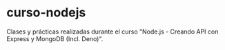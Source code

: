 # curso-nodejs
Clases y prácticas realizadas durante el curso "Node.js - Creando API con Express y MongoDB (Incl. Deno)".
